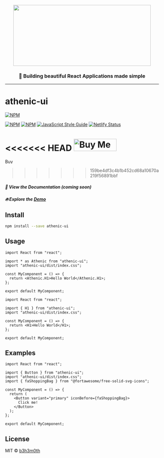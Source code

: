 <p align="center">
  <img width="450" height="200" src="https://raw.githubusercontent.com/b3h3m0th/athenic-ui/main/artwork/logo/logo.png"> <br/>
  <h3 align="center">👑 Building beautiful React Applications made simple</h3>
</p>
<hr/>

# athenic-ui

[![NPM](https://nodei.co/npm/athenc-ui.png?compact=true)](https://npmjs.org/package/athenic-ui)

[![NPM](https://img.shields.io/npm/v/athenic-ui.svg)](https://www.npmjs.com/package/athenic-ui) [![NPM](https://img.shields.io/npm/dt/athenic-ui)](https://www.npmjs.com/package/athenic-ui) [![JavaScript Style Guide](https://img.shields.io/badge/code_style-standard-brightgreen.svg)](https://standardjs.com) [![Netlify Status](https://api.netlify.com/api/v1/badges/eef6da85-a579-4bb6-8ffd-8e84f4b19abe/deploy-status)](https://app.netlify.com/sites/athenic-ui-demo/deploys)

<<<<<<< HEAD
<a href="https://www.buymeacoffee.com/b3h3m0th" target="_blank"><img src="https://cdn.buymeacoffee.com/buttons/v2/default-yellow.png" alt="Buy Me A Coffee" style="height: 40px !important;width: 140px !important;" ></a>
=======
<a href="https://www.buymeacoffee.com/b3h3m0th" target="_blank"><img src="https://cdn.buymeacoffee.com/buttons/v2/default-yellow.png" alt="Buy Me A Coffee" style="height: 15px !important;width: 40px !important;" ></a>
>>>>>>> 159be4df3c4b1b452cd68a10670a219f56891bbf

##### 📝 View the Documentation (coming soon)

##### 🔥 Explore the [Demo](https://ui.athenic.at/)

## Install

```bash
npm install --save athenic-ui
```

## Usage

```tsx
import React from "react";

import * as Athenic from "athenic-ui";
import "athenic-ui/dist/index.css";

const MyComponent = () => {
  return <Athenic.H1>Hello World</Athenic.H1>;
};

export default MyComponent;
```

```tsx
import React from "react";

import { H1 } from "athenic-ui";
import "athenic-ui/dist/index.css";

const MyComponent = () => {
  return <H1>Hello World</H1>;
};

export default MyComponent;
```

## Examples

```tsx
import React from "react";

import { Button } from "athenic-ui";
import "athenic-ui/dist/index.css";
import { faShoppingBag } from "@fortawesome/free-solid-svg-icons";

const MyComponent = () => {
  return (
    <Button variant="primary" iconBefore={faShoppingBag}>
      Click me!
    </Button>
  );
};

export default MyComponent;
```

## License

MIT © [b3h3m0th](https://github.com/b3h3m0th)
